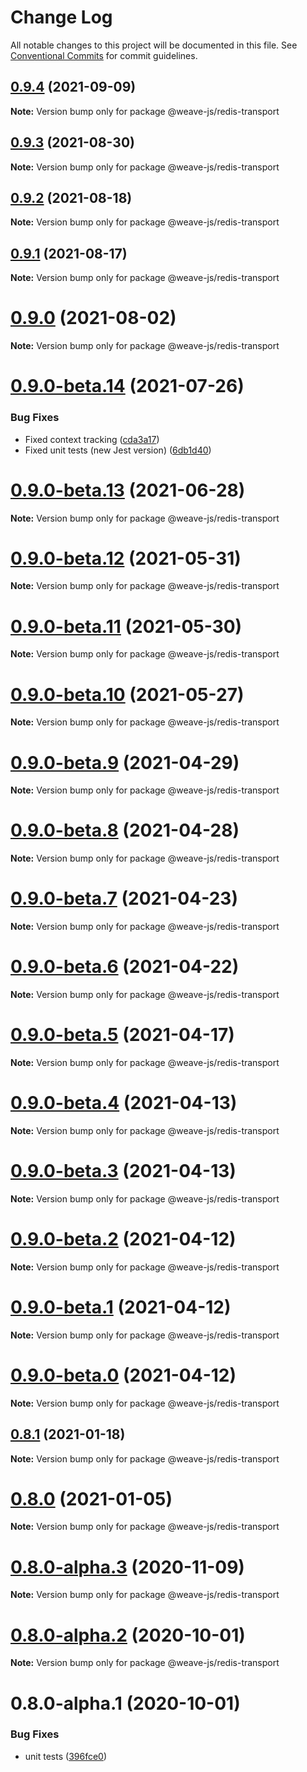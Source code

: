 # Change Log

All notable changes to this project will be documented in this file.
See [Conventional Commits](https://conventionalcommits.org) for commit guidelines.

## [0.9.4](https://github.com/weave-microservices/weave/compare/@weave-js/redis-transport@0.9.3...@weave-js/redis-transport@0.9.4) (2021-09-09)

**Note:** Version bump only for package @weave-js/redis-transport





## [0.9.3](https://github.com/weave-microservices/weave/compare/@weave-js/redis-transport@0.9.2...@weave-js/redis-transport@0.9.3) (2021-08-30)

**Note:** Version bump only for package @weave-js/redis-transport





## [0.9.2](https://github.com/weave-microservices/weave/compare/@weave-js/redis-transport@0.9.1...@weave-js/redis-transport@0.9.2) (2021-08-18)

**Note:** Version bump only for package @weave-js/redis-transport





## [0.9.1](https://github.com/weave-microservices/weave/compare/@weave-js/redis-transport@0.9.0...@weave-js/redis-transport@0.9.1) (2021-08-17)

**Note:** Version bump only for package @weave-js/redis-transport





# [0.9.0](https://github.com/weave-microservices/weave/compare/@weave-js/redis-transport@0.9.0-beta.14...@weave-js/redis-transport@0.9.0) (2021-08-02)

**Note:** Version bump only for package @weave-js/redis-transport





# [0.9.0-beta.14](https://github.com/weave-microservices/weave/compare/@weave-js/redis-transport@0.9.0-beta.13...@weave-js/redis-transport@0.9.0-beta.14) (2021-07-26)


### Bug Fixes

* Fixed context tracking ([cda3a17](https://github.com/weave-microservices/weave/commit/cda3a171029f26fb059cf9eab8fdb95835282750))
* Fixed unit tests (new Jest version) ([6db1d40](https://github.com/weave-microservices/weave/commit/6db1d407dc0b39717d9d6cb884b0d6600144326a))





# [0.9.0-beta.13](https://github.com/weave-microservices/weave/compare/@weave-js/redis-transport@0.9.0-beta.12...@weave-js/redis-transport@0.9.0-beta.13) (2021-06-28)

**Note:** Version bump only for package @weave-js/redis-transport





# [0.9.0-beta.12](https://github.com/weave-microservices/weave/compare/@weave-js/redis-transport@0.9.0-beta.11...@weave-js/redis-transport@0.9.0-beta.12) (2021-05-31)

**Note:** Version bump only for package @weave-js/redis-transport





# [0.9.0-beta.11](https://github.com/weave-microservices/weave/compare/@weave-js/redis-transport@0.9.0-beta.10...@weave-js/redis-transport@0.9.0-beta.11) (2021-05-30)

**Note:** Version bump only for package @weave-js/redis-transport





# [0.9.0-beta.10](https://github.com/weave-microservices/weave/compare/@weave-js/redis-transport@0.9.0-beta.9...@weave-js/redis-transport@0.9.0-beta.10) (2021-05-27)

**Note:** Version bump only for package @weave-js/redis-transport





# [0.9.0-beta.9](https://github.com/weave-microservices/weave/compare/@weave-js/redis-transport@0.9.0-beta.8...@weave-js/redis-transport@0.9.0-beta.9) (2021-04-29)

**Note:** Version bump only for package @weave-js/redis-transport





# [0.9.0-beta.8](https://github.com/weave-microservices/weave/compare/@weave-js/redis-transport@0.9.0-beta.7...@weave-js/redis-transport@0.9.0-beta.8) (2021-04-28)

**Note:** Version bump only for package @weave-js/redis-transport





# [0.9.0-beta.7](https://github.com/weave-microservices/weave/compare/@weave-js/redis-transport@0.9.0-beta.6...@weave-js/redis-transport@0.9.0-beta.7) (2021-04-23)

**Note:** Version bump only for package @weave-js/redis-transport





# [0.9.0-beta.6](https://github.com/weave-microservices/weave/compare/@weave-js/redis-transport@0.9.0-beta.5...@weave-js/redis-transport@0.9.0-beta.6) (2021-04-22)

**Note:** Version bump only for package @weave-js/redis-transport





# [0.9.0-beta.5](https://github.com/weave-microservices/weave/compare/@weave-js/redis-transport@0.9.0-beta.4...@weave-js/redis-transport@0.9.0-beta.5) (2021-04-17)

**Note:** Version bump only for package @weave-js/redis-transport





# [0.9.0-beta.4](https://github.com/weave-microservices/weave/compare/@weave-js/redis-transport@0.9.0-beta.3...@weave-js/redis-transport@0.9.0-beta.4) (2021-04-13)

**Note:** Version bump only for package @weave-js/redis-transport





# [0.9.0-beta.3](https://github.com/weave-microservices/weave/compare/@weave-js/redis-transport@0.9.0-beta.2...@weave-js/redis-transport@0.9.0-beta.3) (2021-04-13)

**Note:** Version bump only for package @weave-js/redis-transport





# [0.9.0-beta.2](https://github.com/weave-microservices/weave/compare/@weave-js/redis-transport@0.9.0-beta.1...@weave-js/redis-transport@0.9.0-beta.2) (2021-04-12)

**Note:** Version bump only for package @weave-js/redis-transport





# [0.9.0-beta.1](https://github.com/weave-microservices/weave/compare/@weave-js/redis-transport@0.9.0-beta.0...@weave-js/redis-transport@0.9.0-beta.1) (2021-04-12)

**Note:** Version bump only for package @weave-js/redis-transport





# [0.9.0-beta.0](https://github.com/weave-microservices/weave/compare/@weave-js/redis-transport@0.8.1...@weave-js/redis-transport@0.9.0-beta.0) (2021-04-12)

**Note:** Version bump only for package @weave-js/redis-transport





## [0.8.1](https://github.com/weave-microservices/weave/compare/@weave-js/redis-transport@0.8.0...@weave-js/redis-transport@0.8.1) (2021-01-18)

**Note:** Version bump only for package @weave-js/redis-transport





# [0.8.0](https://github.com/weave-microservices/weave/compare/@weave-js/redis-transport@0.8.0-alpha.3...@weave-js/redis-transport@0.8.0) (2021-01-05)

**Note:** Version bump only for package @weave-js/redis-transport





# [0.8.0-alpha.3](https://github.com/weave-microservices/weave/compare/@weave-js/redis-transport@0.8.0-alpha.2...@weave-js/redis-transport@0.8.0-alpha.3) (2020-11-09)

**Note:** Version bump only for package @weave-js/redis-transport





# [0.8.0-alpha.2](https://github.com/weave-microservices/weave/compare/@weave-js/redis-transport@0.8.0-alpha.1...@weave-js/redis-transport@0.8.0-alpha.2) (2020-10-01)

**Note:** Version bump only for package @weave-js/redis-transport





# 0.8.0-alpha.1 (2020-10-01)


### Bug Fixes

* unit tests ([396fce0](https://github.com/weave-microservices/weave/commit/396fce0995a722c10f5086a9a96347782ef1e3a0))
